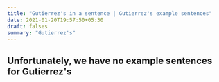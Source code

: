 ```yaml
---
title: "Gutierrez's in a sentence | Gutierrez's example sentences"
date: 2021-01-20T19:57:50+05:30
draft: falses
summary: "Gutierrez's"
---
```

## Unfortunately, we have no example sentences for Gutierrez's                 
